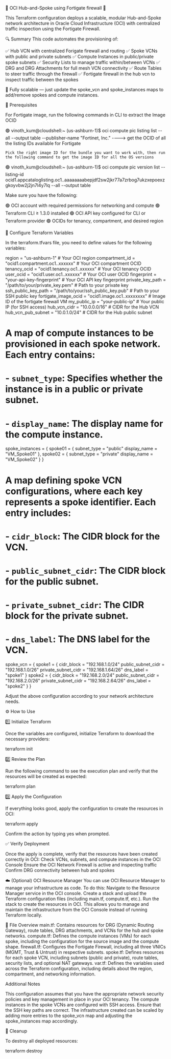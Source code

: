 🚀 OCI Hub-and-Spoke using Fortigate firewall 🚀

This Terraform configuration deploys a scalable, modular Hub-and-Spoke network architecture in Oracle Cloud Infrastructure (OCI) with centralized traffic inspection using the Fortigate Firewall.

🔍 Summary
This code automates the provisioning of:

✅ Hub VCN with centralized Forigate firewall and routing
✅ Spoke VCNs with public and private subnets
✅ Compute Instances in public/private spoke subnets
✅ Security Lists to manage traffic within/between VCNs
✅ DRG and DRG Attachments for full mesh VCN connectivity
✅ Route Tables to steer traffic through the firewall
✅ Fortigate firewall in the hub vcn to inspect traffic between the spokes

🧱 Fully scalable — just update the spoke_vcn and spoke_instances maps to add/remove spokes and compute instances.

🧰 Prerequisites

For Fortigate image, run the following commands in CLI to extract the Image OCID

🟢 vinoth_kum@cloudshell:~ (us-ashburn-1)$ oci compute pic listing list --all --output table --publisher-name "Fortinet, Inc." ----> get the OCID of all the listing IDs available for Fortigate
	
	Pick the right image ID for the bundle you want to work with, then run the following command to get the image ID for all the OS versions

🟢 vinoth_kum@cloudshell:~ (us-ashburn-1)$ oci compute pic version list --listing-id ocid1.appcataloglisting.oc1..aaaaaaaabepjdf2sw2jkr77a7zrbog7ukzxepoexzgkoyvbw2j2jn7l4y7lq --all --output table

Make sure you have the following:

🟢 OCI account with required permissions for networking and compute
🟢 Terraform CLI ≥ 1.3.0 installed
🟢 OCI API key configured for CLI or Terraform provider
🟢 OCIDs for tenancy, compartment, and desired region

🔧 Configure Terraform Variables

In the terraform.tfvars file, you need to define values for the following variables:

region = "us-ashburn-1" # Your OCI region
compartment_id = "ocid1.compartment.oc1..xxxxxx" # Your OCI compartment OCID
tenancy_ocid = "ocid1.tenancy.oc1..xxxxxx" # Your OCI tenancy OCID
user_ocid = "ocid1.user.oc1..xxxxxx" # Your OCI user OCID
fingerprint = "your-api-key-fingerprint" # Your OCI API key fingerprint
private_key_path = "/path/to/your/private_key.pem" # Path to your private key
ssh_public_key_path = "/path/to/your/ssh_public_key.pub" # Path to your SSH public key
fortigate_image_ocid = "ocid1.image.oc1..xxxxxxxx" # Image ID of the fortigate firewall VM
my_public_ip = "your-public-ip" # Your public IP (for SSH access)
hub_vcn_cidr = "10.0.0.0/16" # CIDR for the Hub VCN
hub_vcn_pub_subnet = "10.0.1.0/24" # CIDR for the Hub public subnet

# A map of compute instances to be provisioned in each spoke network. Each entry contains:
# - `subnet_type`: Specifies whether the instance is in a public or private subnet.
# - `display_name`: The display name for the compute instance.
spoke_instances = {
 spoke01 = {
 subnet_type = "public"
 display_name = "VM_Spoke01"
 },
 spoke02 = {
 subnet_type = "private"
 display_name = "VM_Spoke02"
 }
}

# A map defining spoke VCN configurations, where each key represents a spoke identifier. Each entry includes:
# - `cidr_block`: The CIDR block for the VCN.
# - `public_subnet_cidr`: The CIDR block for the public subnet.
# - `private_subnet_cidr`: The CIDR block for the private subnet.
# - `dns_label`: The DNS label for the VCN.
spoke_vcn = {
 spoke1 = {
 cidr_block = "192.168.1.0/24"
 public_subnet_cidr = "192.168.1.0/26"
 private_subnet_cidr = "192.168.1.64/26"
 dns_label = "spoke1"
 }
 spoke2 = {
 cidr_block = "192.168.2.0/24"
 public_subnet_cidr = "192.168.2.0/26"
 private_subnet_cidr = "192.168.2.64/26"
 dns_label = "spoke2"
 }
}

Adjust the above configuration according to your network architecture needs.

⚙️ How to Use

1️⃣ Initialize Terraform

Once the variables are configured, initialize Terraform to download the necessary providers:

terraform init

2️⃣ Review the Plan

Run the following command to see the execution plan and verify that the resources will be created as expected:

terraform plan

3️⃣ Apply the Configuration

If everything looks good, apply the configuration to create the resources in OCI:

terraform apply

Confirm the action by typing yes when prompted.

✅ Verify Deployment

Once the apply is complete, verify that the resources have been created correctly in OCI:
Check VCNs, subnets, and compute instances in the OCI Console
Ensure the OCI Network Firewall is active and inspecting traffic
Confirm DRG connectivity between hub and spokes

☁️ (Optional) OCI Resource Manager
You can use OCI Resource Manager to manage your infrastructure as code. To do this:
Navigate to the Resource Manager service in the OCI console.
Create a stack and upload the Terraform configuration files (including main.tf, compute.tf, etc.).
Run the stack to create the resources in OCI.
This allows you to manage and maintain the infrastructure from the OCI Console instead of running Terraform locally.

📁 File Overview
main.tf: Contains resources for DRG (Dynamic Routing Gateway), route tables, DRG attachments, and VCNs for the hub and spoke networks.
compute.tf: Defines the compute instances (VMs) for each spoke, including the configuration for the source image and the compute shape.
firewall.tf: Configures the Fortigate Firewall, including all three VNICs (MGMT, Trust & Untrust) in respective subnets.
spoke.tf: Defines resources for each spoke VCN, including subnets (public and private), route tables, security lists, and optional NAT gateways.
var.tf: Defines the variables used across the Terraform configuration, including details about the region, compartment, and networking information.

Additional Notes

This configuration assumes that you have the appropriate network security policies and key management in place in your OCI tenancy.
The compute instances in the spoke VCNs are configured with SSH access. Ensure that the SSH key paths are correct.
The infrastructure created can be scaled by adding more entries to the spoke_vcn map and adjusting the spoke_instances map accordingly.

🧼 Cleanup

To destroy all deployed resources:

terraform destroy
